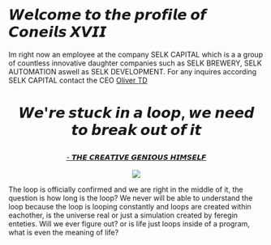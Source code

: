 <h1> 𝙒𝙚𝙡𝙘𝙤𝙢𝙚 𝙩𝙤 𝙩𝙝𝙚 𝙥𝙧𝙤𝙛𝙞𝙡𝙚 𝙤𝙛 𝘾𝙤𝙣𝙚𝙞𝙡𝙨 𝙓𝙑𝙄𝙄 </h1>

Im right now an employee at the company SELK CAPITAL which is a a group of countless innovative daughter companies such as SELK BREWERY, SELK AUTOMATION aswell as SELK DEVELOPMENT. For any inquires according SELK CAPITAL contact the CEO [Oliver TD](https://github.com/olivertd)

<h1 align="center">
  <p>𝙒𝙚'𝙧𝙚 𝙨𝙩𝙪𝙘𝙠 𝙞𝙣 𝙖 𝙡𝙤𝙤𝙥, 𝙬𝙚 𝙣𝙚𝙚𝙙 𝙩𝙤 𝙗𝙧𝙚𝙖𝙠 𝙤𝙪𝙩 𝙤𝙛 𝙞𝙩</p>
</h1>

<p align="center">
  <a href="https://twitter.com/elonmusk"> - 𝙏𝙃𝙀 𝘾𝙍𝙀𝘼𝙏𝙄𝙑𝙀 𝙂𝙀𝙉𝙄𝙊𝙐𝙎 𝙃𝙄𝙈𝙎𝙀𝙇𝙁</a>
  <br><br>
  <img src="https://cdn.discordapp.com/attachments/778976235949654019/823556411212562442/ezgif-3-13e18e1232fa.gif">
</p>

<p align="center">
  <p> The loop is officially confirmed and we are right in the middle of it, the question is how long is the loop? We never will be able to understand the loop because the loop is looping constantly and loops are created within eachother, is the universe real or just a simulation created by feregin enteties. Will we ever figure out? or is life just loops inside of a program, what is even the meaning of life?</p>
</p>
